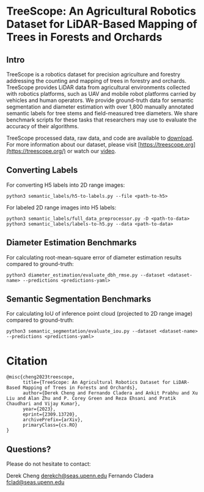 # TreeScope: An Agricultural Robotics Dataset for LiDAR-Based Mapping of Trees in Forests and Orchards
<!-- ![alt text](https://github.com/daniilidis-group/m3ed/blob/main/M3ED_banner.webp) -->

## Intro

TreeScope is a robotics dataset for precision agriculture and forestry addressing the counting and mapping of trees in forestry and orchards. TreeScope provides LiDAR data from agricultural environments collected with robotics platforms, such as UAV and mobile robot platforms carried by vehicles and human operators. We provide ground-truth data for semantic segmentation and diameter estimation with over 1,800 manually annotated semantic labels for tree stems and field-measured tree diameters. We share benchmark scripts for these tasks that researchers may use to evaluate the accuracy of their algorithms.

TreeScope processed data, raw data, and code are available to [download](https://treescope.org/download/). 
For more information about our dataset, please visit [https://treescope.org](https://treescope.org/) or watch our [video](https://www.youtube.com/watch?v=750oL-VsSIM).

## Converting Labels

For converting H5 labels into 2D range images:
```
python3 semantic_labels/h5-to-labels.py --file <path-to-h5>
```

For labeled 2D range images into H5 labels:
```
python3 semantic_labels/full_data_preprocessor.py -D <path-to-data>
python3 semantic_labels/labels-to-h5.py --data <path-to-data>
```

## Diameter Estimation Benchmarks

For calculating root-mean-square error of diameter estimation results compared to ground-truth:
```
python3 diameter_estimation/evaluate_dbh_rmse.py --dataset <dataset-name> --predictions <predictions-yaml>
```

## Semantic Segmentation Benchmarks

For calculating IoU of inference point cloud (projected to 2D range image) compared to ground-truth:
```
python3 semantic_segmentation/evaluate_iou.py --dataset <dataset-name> --predictions <predictions-yaml>
```

# Citation
```
@misc{cheng2023treescope,
      title={TreeScope: An Agricultural Robotics Dataset for LiDAR-Based Mapping of Trees in Forests and Orchards}, 
      author={Derek Cheng and Fernando Cladera and Ankit Prabhu and Xu Liu and Alan Zhu and P. Corey Green and Reza Ehsani and Pratik Chaudhari and Vijay Kumar},
      year={2023},
      eprint={2309.13720},
      archivePrefix={arXiv},
      primaryClass={cs.RO}
}
```

## Questions?

Please do not hesitate to contact:

Derek Cheng [derekch@seas.upenn.edu](derekch@seas.upenn.edu)
Fernando Cladera [fclad@seas.upenn.edu](fclad@seas.upenn.edu)
